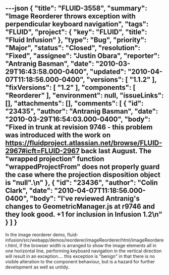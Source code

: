 ---json
{
  "title": "FLUID-3558",
  "summary": "Image Reorderer throws exception with perpendicular keyboard navigation",
  "tags": "FLUID",
  "project": {
    "key": "FLUID",
    "title": "Fluid Infusion"
  },
  "type": "Bug",
  "priority": "Major",
  "status": "Closed",
  "resolution": "Fixed",
  "assignee": "Justin Obara",
  "reporter": "Antranig Basman",
  "date": "2010-03-29T16:43:58.000-0400",
  "updated": "2010-04-07T11:18:56.000-0400",
  "versions": [
    "1.1.2"
  ],
  "fixVersions": [
    "1.2"
  ],
  "components": [
    "Reorderer"
  ],
  "environment": null,
  "issueLinks": [],
  "attachments": [],
  "comments": [
    {
      "id": "23435",
      "author": "Antranig Basman",
      "date": "2010-03-29T16:54:03.000-0400",
      "body": "Fixed in trunk at revision 9746 - this problem was introduced with the work on <https://fluidproject.atlassian.net/browse/FLUID-2967#icft=FLUID-2967> back last August. The \"wrapped projection\" function \"wrappedProjectFrom\" does not properly guard the case where the projection disposition object is \"null\".\n"
    },
    {
      "id": "23436",
      "author": "Colin Clark",
      "date": "2010-04-07T11:18:56.000-0400",
      "body": "I've reviewed Antranig's changes to GeometricManager.js at r9746 and they look good. +1 for inclusion in Infusion 1.2\n"
    }
  ]
}
---
In the image reorderer demo, fluid-infusion/src/webapp/demos/reorderer/imageReorderer/html/imageReorderer.html, if the browser width is arranged to show the image elements all in one horizontal line, performing keyboard navigation in the vertical direction will result in an exception.... this exception is "benign" in that there is no visible alteration to the component behaviour, but is a hazard for further development as well as untidy.

        